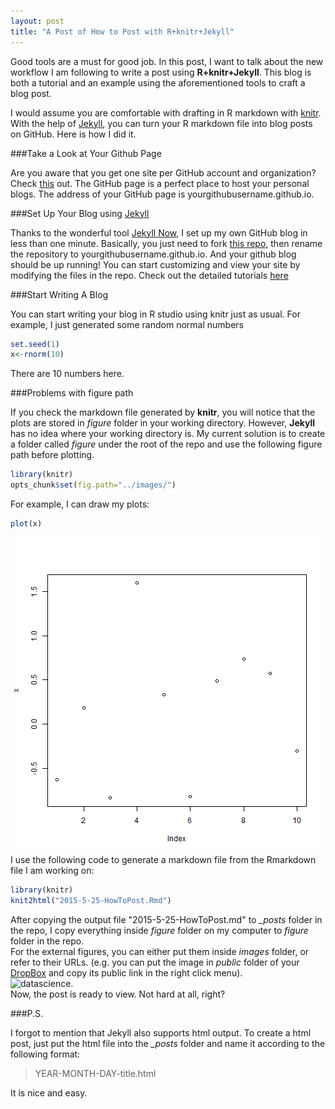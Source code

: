 ```yaml
---
layout: post
title: "A Post of How to Post with R+knitr+Jekyll"
---
```

Good tools are a must for good job. In this post, I want to talk about the new workflow I am following to write a post using **R+knitr+Jekyll**. This blog is both a tutorial and an example using the aforementioned tools to craft a blog post. 

I would assume you are comfortable with drafting in R markdown with [knitr](http://yihui.name/knitr/). With the help of [Jekyll](http://jekyllrb.com/), you can turn your R markdown file into blog posts on GitHub. Here is how I did it.

###Take a Look at Your Github Page

Are you aware that you get one site per GitHub account and organization? Check [this](https://pages.github.com/) out. The GitHub page is a perfect place to host your personal blogs. The address of your GitHub page is yourgithubusername.github.io.

###Set Up Your Blog using [Jekyll](http://jekyllrb.com/)

Thanks to the wonderful tool [Jekyll Now](https://github.com/barryclark/jekyll-now), I set up my own GitHub blog in less than one minute. Basically, you just need to fork [this repo](https://github.com/barryclark/jekyll-now), then rename the repository to yourgithubusername.github.io. And your github blog should be up running! You can start customizing and view your site by modifying the files in the repo.
Check out the detailed tutorials [here](https://github.com/barryclark/jekyll-now/blob/master/README.md)

###Start Writing A Blog

You can start writing your blog in R studio using knitr just as usual. For example, I just generated some random normal numbers

```r
set.seed(1)
x<-rnorm(10)
```
There are 10 numbers here.

###Problems with figure path

If you check the markdown file generated by **knitr**, you will notice that the plots are stored in  *figure* folder in your working directory. However, **Jekyll** has no idea where your working directory is. My current solution is to create a folder called *figure* under the root of the repo and use the following figure path before plotting.


```r
library(knitr)
opts_chunk$set(fig.path="../images/")
```


For example, I can draw my plots:

```r
plot(x)
```

![plot of chunk unnamed-chunk-3](../images/unnamed-chunk-3-1.png) 
I use the following code to generate a markdown file from the Rmarkdown file I am working on:


```r
library(knitr)
knit2html("2015-5-25-HowToPost.Rmd")
```

After copying the output file "2015-5-25-HowToPost.md" to  *\_posts* folder in the repo, I copy everything inside *figure* folder on my computer to *figure* folder in the repo.  
For the external figures, you can either put them inside *images* folder, or refer to their URLs. (e.g. you can put the image in *public* folder of your [DropBox](https://www.dropbox.com/) and copy its public link in the right click menu).  
![datascience](https://dl.dropboxusercontent.com/u/24684859/github/datascience.jpg).   
Now, the post is ready to view. Not hard at all, right?

###P.S.

I forgot to mention that Jekyll also supports html output. To create a html post, just put the html file into the *\_posts* folder and name it according to the following format:

>YEAR-MONTH-DAY-title.html

It is nice and easy.




